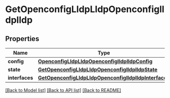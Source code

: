 # GetOpenconfigLldpLldpOpenconfiglldplldp

## Properties
Name | Type | Description | Notes
------------ | ------------- | ------------- | -------------
**config** | [**OpenconfigLldpLldpOpenconfiglldplldpConfig**](OpenconfigLldpLldpOpenconfiglldplldpConfig.md) |  | [optional] 
**state** | [**GetOpenconfigLldpLldpOpenconfiglldplldpState**](GetOpenconfigLldpLldpOpenconfiglldplldpState.md) |  | [optional] 
**interfaces** | [**GetOpenconfigLldpLldpOpenconfiglldplldpInterfaces**](GetOpenconfigLldpLldpOpenconfiglldplldpInterfaces.md) |  | [optional] 

[[Back to Model list]](../README.md#documentation-for-models) [[Back to API list]](../README.md#documentation-for-api-endpoints) [[Back to README]](../README.md)


